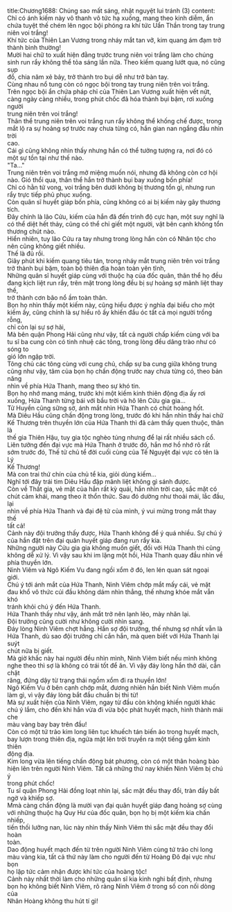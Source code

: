 title:Chương1688: Chúng sao mất sáng, nhật nguyệt lui tránh (3)
content:
Chỉ có ánh kiếm này vô thanh vô tức hạ xuống, mang theo kinh diễm, ẩn<br>chứa tuyệt thế chém lên ngọc bội phóng ra khí tức Uẩn Thần trong tay trung<br>niên voi trắng!<br>Khí tức của Thiên Lan Vương trong nháy mắt tan vỡ, kim quang ám đạm trở<br>thành bình thường!<br>Mười hai chữ to xuất hiện đằng trước trung niên voi trắng làm cho chúng<br>sinh run rẩy không thể tỏa sáng lần nữa. Theo kiếm quang lướt qua, nó cũng sụp<br>đổ, chia năm xẻ bảy, trở thành tro bụi dễ như trở bàn tay.<br>Cùng nhau nổ tung còn có ngọc bội trong tay trung niên trên voi trắng.<br>Trên ngọc bội ẩn chứa pháp chỉ của Thiên Lan Vương xuất hiện vết nứt,<br>càng ngày càng nhiều, trong phút chốc đã hóa thành bụi bặm, rơi xuống người<br>trung niên trên voi trắng!<br>Thân thể trung niên trên voi trắng run rẩy không thể khống chế được, trong<br>mắt lộ ra sự hoảng sợ trước nay chưa từng có, hắn gian nan ngẩng đầu nhìn trời<br>cao.<br>Cái gì cũng không nhìn thấy nhưng hắn có thể tưởng tượng ra, nơi đó có<br>một sự tồn tại như thế nào.<br>"Ta…"<br>Trung niên trên voi trắng mở miệng muốn nói, nhưng đã không còn cơ hội<br>nào. Gió thổi qua, thân thể hắn trở thành bụi bay xuống bốn phía!<br>Chỉ có hằn tử vong, voi trắng bên dưới không bị thương tổn gì, nhưng run<br>rẩy trực tiếp phủ phục xuống.<br>Còn quân sĩ huyết giáp bốn phía, cũng không có ai bị kiếm này gây thương<br>tích.<br>Đây chính là lão Cửu, kiếm của hắn đã đến trình độ cực hạn, một suy nghĩ là<br>có thể diệt hết thảy, cũng có thể chỉ giết một người, vật bên cạnh không tổn<br>thương chút nào.<br>Hiển nhiên, tuy lão Cửu ra tay nhưng trong lòng hắn còn có Nhân tộc cho<br>nên cũng không giết nhiều.<br>Thế là đủ rồi.<br>Giây phút khi kiếm quang tiêu tán, trong nháy mắt trung niên trên voi trắng<br>trở thành bụi bặm, toàn bộ thiên địa hoàn toàn yên tĩnh,<br>Những quân sĩ huyết giáp cùng với thuộc hạ của đốc quân, thân thể họ đều<br>đang kịch liệt run rẩy, trên mặt trong lòng đều bị sự hoảng sợ mãnh liệt thay thế,<br>trở thành cơn bão nổ ầm toàn thân.<br>Bọn họ nhìn thấy một kiếm này, cũng hiểu được ý nghĩa đại biểu cho một<br>kiếm ấy, cũng chính là sự hiểu rõ ấy khiến đầu óc tất cả mọi người trống rỗng,<br>chỉ còn lại sự sợ hãi,<br>Mà bên quận Phong Hải cũng như vậy, tất cả người chấp kiếm cùng với ba<br>tu sĩ ba cung còn có tinh nhuệ các tông, trong lòng đều dâng trào như có sóng to<br>gió lớn ngập trời.<br>Tông chủ các tông cùng với cung chủ, chấp sự ba cung giữa không trung<br>cũng như vậy, tâm của bọn họ chấn động trước nay chưa từng có, theo bản năng<br>nhìn về phía Hứa Thanh, mang theo sự khó tin.<br>Bọn họ nhớ mang máng, trước khi một kiếm kinh thiên động địa ấy rơi<br>xuống, Hứa Thanh từng bái với bầu trời và hô lên Cửu gia gia…<br>Tử Huyền cũng sững sờ, ánh mắt nhìn Hứa Thanh có chút hoảng hốt.<br>Mà Diêu Hầu cũng chấn động trong lòng, trước đó khi hắn nhìn thấy hai chữ<br>Kế Thương trên thuyền lớn của Hứa Thanh thì đã cảm thấy quen thuộc, thân là<br>thế gia Thiên Hậu, tuy gia tộc nghèo túng nhưng để lại rất nhiều sách cổ.<br>Liên tưởng đến đại vực mà Hứa Thanh ở trước đó, hắn mơ hồ nhớ rõ rất<br>sớm trước đó, Thế tử chủ tể đời cuối cùng của Tế Nguyệt đại vực có tên là Lý<br>Kế Thương!<br>Mà con trai thứ chín của chủ tể kia, giỏi dùng kiếm…<br>Nghĩ tới đây trái tim Diêu Hầu đập mãnh liệt không gì sánh được.<br>Còn về Thất gia, vẻ mặt của hắn rất kỳ quái, hắn nhìn trời cao, sắc mặt có<br>chút cảm khái, mang theo ít thổn thức. Sau đó dường như thoải mái, lắc đầu, lại<br>nhìn về phía Hứa Thanh và đại đệ tử của mình, ý vui mừng trong mắt thay thế<br>tất cả!<br>Cảnh này đội trưởng thấy được, Hứa Thanh không để ý quá nhiều. Sự chú ý<br>của hắn đặt trên đại quân huyết giáp đang run rẩy kia.<br>Những người này Cửu gia gia không muốn giết, đối với Hứa Thanh thì cũng<br>không dễ xử lý. Vì vậy sau khi im lặng một hồi, Hứa Thanh quay đầu nhìn về<br>phía thuyền lớn.<br>Ninh Viêm và Ngô Kiếm Vu đang ngồi xổm ở đó, len lén quan sát ngoại<br>giới.<br>Chú ý tới ánh mắt của Hứa Thanh, Ninh Viêm chớp mắt mấy cái, vẻ mặt<br>đau khổ vô thức cúi đầu không dám nhìn thẳng, thế nhưng khóe mắt vẫn khó<br>tránh khỏi chú ý đến Hứa Thanh.<br>Hứa Thanh thấy như vậy, ánh mắt trở nên lạnh lẽo, mày nhăn lại.<br>Đội trưởng cũng cười như không cười nhìn sang.<br>Đáy lòng Ninh Viêm chợt hẫng. Hắn sợ đội trưởng, thế nhưng sợ nhất vẫn là<br>Hứa Thanh, dù sao đội trưởng chỉ cắn hắn, mà quen biết với Hứa Thanh lại suýt<br>chút nữa bị giết.<br>Mà giờ khắc này hai người đều nhìn mình, Ninh Viêm biết nếu mình không<br>nghe theo thì sợ là không có trái tốt để ăn. Vì vậy đáy lòng hắn thở dài, cắn chặt<br>răng, đứng dậy từ trạng thái ngồm xổm đi ra thuyền lớn!<br>Ngô Kiếm Vu ở bên cạnh chớp mắt, đương nhiên hắn biết Ninh Viêm muốn<br>làm gì, vì vậy đáy lòng bắt đầu chuẩn bị thi từ!<br>Mà sự xuất hiện của Ninh Viêm, ngay từ đầu còn không khiến người khác<br>chú ý lắm, cho đến khi hắn vừa đi vừa bộc phát huyết mạch, hình thành mái che<br>màu vàng bay bay trên đầu!<br>Còn có một tứ trảo kim long liên tục khuếch tán biến ảo trong huyết mạch,<br>bay lượn trong thiên địa, ngửa mặt lên trời truyền ra một tiếng gầm kinh thiên<br>động địa.<br>Kim long vừa lên tiếng chấn động bát phương, còn có một thân hoàng bào<br>hiện lên trên người Ninh Viêm. Tất cả những thứ nay khiến Ninh Viêm bị chú ý<br>trong phút chốc!<br>Tu sĩ quận Phong Hải đồng loạt nhìn lại, sắc mặt đều thay đổi, tràn đầy bất<br>ngờ và khiếp sợ.<br>Mmà càng chấn động là mười vạn đại quân huyết giáp đang hoảng sợ cùng<br>với những thuộc hạ Quy Hư của đốc quân, bọn họ bị một kiếm kia chấn nhiếp,<br>tiến thối lưỡng nan, lúc này nhìn thấy Ninh Viêm thì sắc mặt đều thay đổi hoàn<br>toàn.<br>Dao động huyết mạch đến từ trên người Ninh Viêm cùng tứ trảo chi long<br>màu vàng kia, tất cả thứ này làm cho người đến từ Hoàng Đô đại vực như bọn<br>họ lập tức cảm nhận được khí tức của hoàng tộc!<br>Cảnh này nhất thời làm cho những quân sĩ kia kinh nghi bất định, nhưng<br>bọn họ không biết Ninh Viêm, rõ ràng Ninh Viêm ở trong số con nối dòng của<br>Nhân Hoàng không thu hút tí gì!